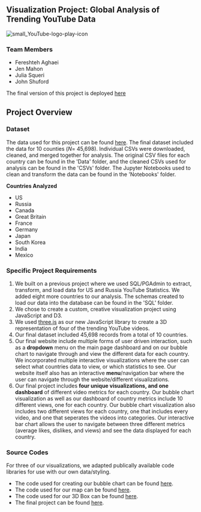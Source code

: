 Visualization Project: Global Analysis of Trending YouTube Data
-----
![small_YouTube-logo-play-icon](https://user-images.githubusercontent.com/69160361/106512655-20e65900-648f-11eb-8900-1df5ec5f7fdb.png)

### Team Members
- Fereshteh Aghaei 
- Jen Mahon 
- Julia Squeri
- John Shuford

The final version of this project is deployed [here](link)

Project Overview
------
### Dataset

The data used for this project 
can be found [here](https://www.kaggle.com/datasnaek/youtube-new). The final dataset included the data for 10 counties (*N*= 45,698). Individual CSVs were downloaded, cleaned, and merged together for analysis. The original CSV files for each country can be found in the 'Data' folder, and the cleaned CSVs used for analysis can be found in the 'CSVs' folder. The Jupyter Notebooks used to clean and transform the data can be found in the 'Notebooks' folder.

**Countries Analyzed**
- US
- Russia
- Canada
- Great Britain
- France
- Germany
- Japan
- South Korea
- India
- Mexico

### Specific Project Requirements 

1) We built on a previous project where we used SQL/PGAdmin to extract, transform, and load data for US and Russia YouTube Statistics. We added eight more countries to our analysis. The schemas created to load our data into the database can be found in the 'SQL' folder.
2) We chose to create a custom, creative visualization project using JavaScript and D3. 
3) We used [three.js](https://threejs.org/) as our new JavaScript library to create a 3D representation of four of the trending YouTube videos.
4) Our final dataset included 45,698 records from a total of 10 countries.
5) Our final website include multiple forms of user driven interaction, such as a **dropdown** menu on the main page dashboard and on our bubble chart to navigate through and view the different data for each country. We incorporated multiple interactive visualizations where the user can select what countries data to view, or which statistics to see. Our website itself also has an interactive **menu**/navigation bar where the user can navigate through the website/different visualizations.
6) Our final project includes **four unique visualizations, and one dashboard** of different video metrics for each country. Our bubble chart visualization as well as our dashboard of country metrics include 10 different views, one for each country. Our bubble chart visualization also includes two different views for each country, one that includes every video, and one that seperates the videos into categories. Our interactive bar chart allows the user to navigate between three different metrics (average likes, dislikes, and views) and see the data displayed for each country.

### Source Codes

For three of our visualizations, we adapted publically available code libraries for use with our own data/styling. 
- The code used for creating our bubble chart can be found [here](https://vallandingham.me/vis/gates/).
- The code used for our map can be found [here](https://d3-geomap.github.io/).
- The code used for our 3D Box can be found [here](link).
- The final project can be found [here](https://johnshuford.github.io/Visualization_Project/index.html).

